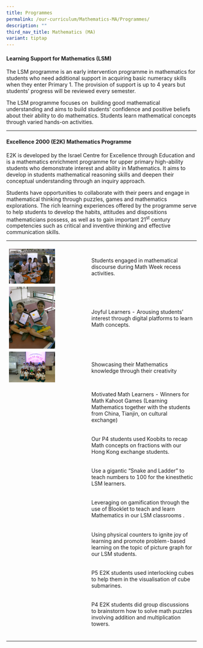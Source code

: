 ```yaml
---
title: Programmes
permalink: /our-curriculum/Mathematics-MA/Programmes/
description: ""
third_nav_title: Mathematics (MA)
variant: tiptap
---
```

<h4><strong>Learning Support for Mathematics (LSM)</strong></h4>
<p>The LSM programme is an early intervention programme in mathematics for
students who need additional support in acquiring basic numeracy skills
when they enter Primary 1. The provision of support is up to 4 years but
students’ progress will be reviewed every semester.</p>
<p>The LSM programme focuses on&nbsp; building good mathematical understanding
and aims to build students’ confidence and positive beliefs about their
ability to do mathematics. Students learn mathematical concepts through
varied hands-on activities.</p>
<hr>
<h4><strong>Excellence 2000 (E2K) Mathematics Programme&nbsp;</strong></h4>
<p>E2K is developed by the Israel Centre for Excellence through Education
and is a mathematics enrichment programme for upper primary high-ability
students who demonstrate interest and ability in Mathematics. It aims to
develop in students mathematical reasoning skills and deepen their conceptual
understanding through an inquiry approach.</p>
<p>Students have opportunities to collaborate with their peers and engage
in mathematical thinking through puzzles, games and mathematics explorations.
The rich learning experiences offered by the programme serve to help students
to develop the habits, attitudes and dispositions mathematicians possess,
as well as to gain important 21<sup>st</sup> century competencies such as
critical and inventive thinking and effective communication skills.</p>
<table style="minWidth: 50px">
<colgroup>
<col>
<col>
</colgroup>
<tbody>
<tr>
<td rowspan="1" colspan="1">
<p></p>
</td>
<td rowspan="1" colspan="1">
<p></p>
</td>
</tr>
<tr>
<td rowspan="1" colspan="1">
<div class="isomer-image-wrapper">
<img style="width: 60%;" height="auto" width="100%" alt="" src="/images/Mathematics/math1.jpg">
</div>
</td>
<td rowspan="1" colspan="1">
<p>Students engaged in mathematical discourse during Math Week recess activities.</p>
</td>
</tr>
<tr>
<td rowspan="1" colspan="1">
<div class="isomer-image-wrapper">
<img style="width: 60%;" height="auto" width="100%" alt="" src="/images/Mathematics/math2.jpg">
</div>
</td>
<td rowspan="1" colspan="1">
<p>Joyful Learners - Arousing students’ interest through digital platforms
to learn Math concepts.</p>
</td>
</tr>
<tr>
<td rowspan="1" colspan="1">
<div class="isomer-image-wrapper">
<img style="width: 60%;" height="auto" width="100%" alt="" src="/images/Mathematics/math3.jpg">
</div>
</td>
<td rowspan="1" colspan="1">
<p>Showcasing their Mathematics knowledge through their creativity</p>
</td>
</tr>
<tr>
<td rowspan="1" colspan="1">
<p></p>
</td>
<td rowspan="1" colspan="1">
<p>Motivated Math Learners - Winners for Math Kahoot Games (Learning Mathematics
together with the students from China, Tianjin, on cultural exchange)</p>
</td>
</tr>
<tr>
<td rowspan="1" colspan="1">
<p></p>
</td>
<td rowspan="1" colspan="1">
<p>Our P4 students used Koobits to recap Math concepts on fractions with
our Hong Kong exchange students.</p>
</td>
</tr>
<tr>
<td rowspan="1" colspan="1">
<p></p>
</td>
<td rowspan="1" colspan="1">
<p>Use a gigantic “Snake and Ladder” to teach numbers to 100 for the kinesthetic
LSM learners.</p>
</td>
</tr>
<tr>
<td rowspan="1" colspan="1">
<p></p>
</td>
<td rowspan="1" colspan="1">
<p>Leveraging on gamification through the use of Blooklet to teach and learn
Mathematics in our LSM classrooms .&nbsp;</p>
</td>
</tr>
<tr>
<td rowspan="1" colspan="1">
<p></p>
</td>
<td rowspan="1" colspan="1">
<p>Using physical counters to ignite joy of learning and promote problem-based
learning on the topic of picture graph for our LSM students.</p>
</td>
</tr>
<tr>
<td rowspan="1" colspan="1">
<p></p>
</td>
<td rowspan="1" colspan="1">
<p>P5 E2K students used interlocking cubes to help them in the visualisation
of cube submarines.</p>
</td>
</tr>
<tr>
<td rowspan="1" colspan="1">
<p></p>
</td>
<td rowspan="1" colspan="1">
<p>P4 E2K students did group discussions to brainstorm how to solve math
puzzles involving addition and multiplication towers.</p>
</td>
</tr>
<tr>
<td rowspan="1" colspan="1">
<p></p>
</td>
<td rowspan="1" colspan="1">
<p></p>
</td>
</tr>
</tbody>
</table>
<p></p>